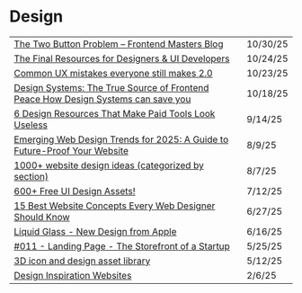 # Design

|                                                                                                                                                                                                   |          |
| ------------------------------------------------------------------------------------------------------------------------------------------------------------------------------------------------- | -------- |
| [The Two Button Problem – Frontend Masters Blog](https://frontendmasters.com/blog/the-two-button-problem/?ref=dailydev)                                                                           | 10/30/25 |
| [The Final Resources for Designers & UI Developers](https://app.daily.dev/posts/a-huge-library-of-tools-and-resources-for-ui-developers-visit-finalui-com-ap61fcqms)                              | 10/24/25 |
| [Common UX mistakes everyone still makes 2.0](https://app.daily.dev/posts/common-ux-mistakes-everyone-still-makes-2-0-qwh7kzzcr)                                                                  | 10/23/25 |
| [Design Systems: The True Source of Frontend Peace How Design Systems can save you](https://blog.codeminer42.com/design-systems-the-true-source-of-frontend-peace/?ref=dailydev)                  | 10/18/25 |
| [6 Design Resources That Make Paid Tools Look Useless](https://medium.com/@hii_mohit/6-design-resources-that-make-paid-tools-look-useless-32e86f218e4e)                                           | 9/14/25  |
| [Emerging Web Design Trends for 2025: A Guide to Future-Proof Your Website](https://www.usmancode.com/blog/emerging-web-design-trends-for-2025-a-guide-to-future-proof-your-website?ref=dailydev) | 8/9/25   |
| [1000+ website design ideas (categorized by section)](https://devmeetsdevs.com/search/?ref=dailydev)                                                                                              | 8/7/25   |
| [600+ Free UI Design Assets!](https://app.daily.dev/posts/600-free-ui-design-assets--0y2i3dm1a)                                                                                                   | 7/12/25  |
| [15 Best Website Concepts Every Web Designer Should Know](https://app.daily.dev/posts/15-best-website-concepts-every-web-designer-should-know-ka0iigykm)                                          | 6/27/25  |
| [Liquid Glass - New Design from Apple](https://www.youtube.com/watch?v=m6WMwSj_EbA)                                                                                                               | 6/16/25  |
| [#011 - Landing Page - The Storefront of a Startup](https://therift.news/p/011-how-to-build-a-landing-page-for-your-saas?ref=dailydev)                                                            | 5/25/25  |
| [3D icon and design asset library](https://app.daily.dev/posts/3d-icon-and-design-asset-library-eswkeeyqb)                                                                                        | 5/12/25  |
| [Design Inspiration Websites](https://app.daily.dev/posts/design-inspiration-websites-scg7swv9h)                                                                                                  | 2/6/25   |

